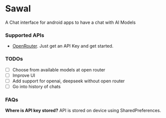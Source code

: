 # Sawal

A Chat interface for android apps to have a chat with AI Models

### Supported APIs
- [OpenRouter](https://openrouter.ai/). Just get an API Key and get started.


### TODOs
- [ ] Choose from available models at open router
- [ ] Improve UI
- [ ] Add support for openai, deepseek without open router
- [ ] Go into history of chats

### FAQs

**Where is API key stored?**
API is stored on device using SharedPreferences.